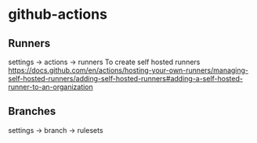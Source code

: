 # github-actions

## Runners
settings -> actions -> runners
To create self hosted runners 
https://docs.github.com/en/actions/hosting-your-own-runners/managing-self-hosted-runners/adding-self-hosted-runners#adding-a-self-hosted-runner-to-an-organization

## Branches
settings -> branch -> rulesets
